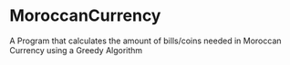 # MoroccanCurrency
A Program that calculates the amount of bills/coins needed in Moroccan Currency using a Greedy Algorithm
